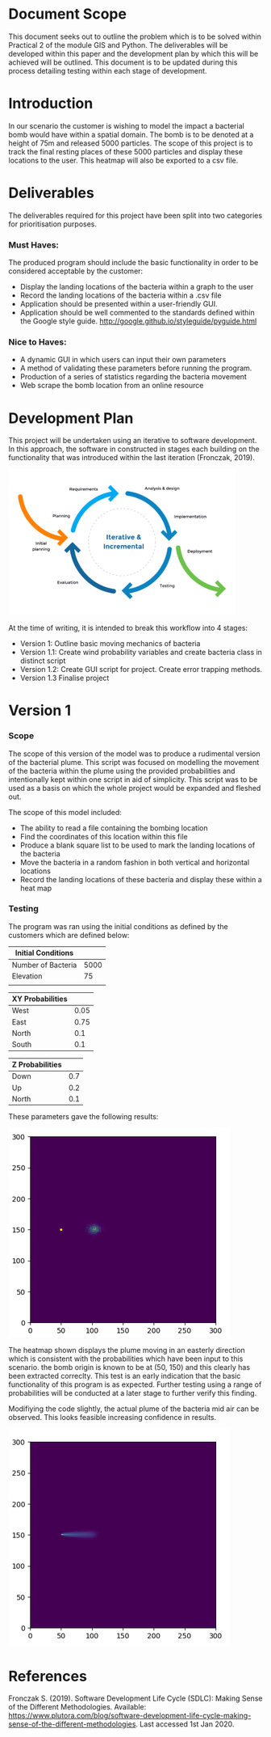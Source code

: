 # Document Scope

This document seeks out to outline the problem which is to be solved within Practical 2 of the module GIS and Python. The deliverables will be developed within this paper and the development plan by which this will be achieved will be outlined. This document is to be updated during this process detailing testing within each stage of development.

# Introduction

In our scenario the customer is wishing to model the impact a bacterial bomb would have within a spatial domain. The bomb is to be denoted at a height of 75m and released 5000 particles. The scope of this project is to track the final resting places of these 5000 particles and display these locations to the user. This heatmap will also be exported to a csv file. 

# Deliverables

The deliverables required for this project have been split into two categories for prioritisation purposes.

### Must Haves:

The produced program should include the basic functionality in order to be considered acceptable by the customer:

*	Display the landing locations of the bacteria within a graph to the user
*	Record the landing locations of the bacteria within a .csv file
*	Application should be presented within a user-friendly GUI.
*	Application should be well commented to the standards defined within the Google style guide. http://google.github.io/styleguide/pyguide.html

### Nice to Haves:

*	A dynamic GUI in which users can input their own parameters
*	A method of validating these parameters before running the program.
*	Production of a series of statistics regarding the bacteria movement
*	Web scrape the bomb location from an online resource

# Development Plan

This project will be undertaken using an iterative to software development. In this approach, the software in constructed in stages each building on the functionality that was introduced within the last iteration (Fronczak, 2019).


<img src="https://github.com/mjggibson4/Practical2/blob/master/Images/IncrementalIterations.png" width="450">

At the time of writing, it is intended to break this workflow into 4 stages:

* Version 1:    Outline basic moving mechanics of bacteria
* Version 1.1:  Create wind probability variables and create bacteria class in distinct script
* Version 1.2:  Create GUI script for project. Create error trapping methods.
* Version 1.3   Finalise project

# Version 1

### Scope 

The scope of this version of the model was to produce a rudimental version of the bacterial plume. This script was focused on modelling the movement of the bacteria within the plume using the provided probabilities and intentionally kept within one script in aid of simplicity. This script was to be used as a basis on which the whole project would be expanded and fleshed out. 

The scope of this model included:
*	The ability to read a file containing the bombing location
*	Find the coordinates of this location within this file
*	Produce a blank square list to be used to mark the landing locations of the bacteria
*	Move the bacteria in a random fashion in both vertical and horizontal locations
*	Record the landing locations of these bacteria and display these within a heat map

### Testing

The program was ran using the initial conditions as defined by the customers which are defined below:

| Initial Conditions  |      |
|---------------------|------|
| Number of Bacteria  | 5000 |
| Elevation           | 75   |
|                     |      |

|    XY Probabilities    |      |
|------------------------|------|
| West                   | 0.05 |
| East                   | 0.75 |
| North                  | 0.1  |
| South                  | 0.1  |

|    Z Probabilities     |      |
|------------------------|------|
| Down                   | 0.7  |
| Up                     | 0.2  |
| North                  | 0.1  |

These parameters gave the following results:

<img src="https://github.com/mjggibson4/Practical2/blob/master/Images/TestingInitial.png" >

The heatmap shown displays the plume moving in an easterly direction which is consistent with the probabilities which have been input to this scenario. the bomb origin is known to be at (50, 150) and this clearly has been extracted correclty. This test is an early indication that the basic functionality of this program is as expected. Further testing using a range of probabilities will be conducted at a later stage to further verify this finding. 

Modifiying the code slightly, the actual plume of the bacteria mid air can be observed. This looks feasible increasing confidence in results.


<img src="https://github.com/mjggibson4/Practical2/blob/master/Images/TestingPlume.png" >


# References

Fronczak S. (2019). Software Development Life Cycle (SDLC): Making Sense of the Different Methodologies. Available: https://www.plutora.com/blog/software-development-life-cycle-making-sense-of-the-different-methodologies. Last accessed 1st Jan 2020.

